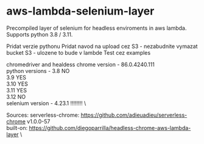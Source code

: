 # aws-lambda-selenium-layer
Precompiled layer of selenium for headless enviroments in aws lambda. Supports python 3.8 / 3.11.


Pridat verzie pythonu
Pridat navod na upload cez S3 - nezabudnite vymazat bucket S3 - ulozene to bude v lambde
Test cez examples


chromedriver and healdess chrome version - 86.0.4240.111 \
python versions - 3.8   NO \
                  3.9   YES \
                  3.10  YES \
                  3.11  YES \
                  3.12  NO \
selenium version - 4.23.1 !!!!!!!! \


Sources:
serverless-chrome: https://github.com/adieuadieu/serverless-chrome v1.0.0-57 \
built-on: https://github.com/diegoparrilla/headless-chrome-aws-lambda-layer \
